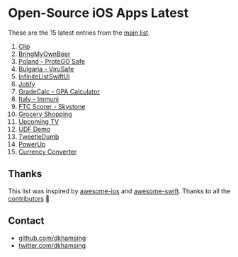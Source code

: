 # Open-Source iOS Apps Latest

These are the 15 latest entries from the [main list](https://github.com/dkhamsing/open-source-ios-apps).


1. [Clip](https://github.com/rileytestut/Clip)
2. [BringMyOwnBeer](https://github.com/fimuxd/BringMyOwnBeer-)
3. [Poland - ProteGO Safe](https://github.com/ProteGO-Safe/ios)
4. [Bulgaria - ViruSafe](https://github.com/scalefocus/virusafe-ios)
5. [InfiniteListSwiftUI](https://github.com/V8tr/InfiniteListSwiftUI)
6. [Jotify](https://github.com/leathalman/Jotify)
7. [GradeCalc - GPA Calculator](https://github.com/marlon360/grade-calc)
8. [Italy - Immuni](https://github.com/immuni-app/immuni-app-ios)
9. [FTC Scorer - Skystone](https://github.com/Pondorasti/StonkScorer)
10. [Grocery Shopping](https://github.com/Widle-Studio/Grocery-App)
11. [Upcoming TV](https://github.com/dkhamsing/upcomingtv)
12. [UDF Demo](https://github.com/AlexeyDemedetskiy/SwiftUI-UDF-Demo)
13. [TweetleDumb](https://github.com/IanKeen/TweetleDumb)
14. [PowerUp](https://github.com/anitab-org/powerup-iOS)
15. [Currency Converter](https://github.com/alexliubj/SwiftUI-Currency-Converter)

## Thanks

This list was inspired by [awesome-ios](https://github.com/vsouza/awesome-ios) and [awesome-swift](https://github.com/matteocrippa/awesome-swift). Thanks to all the [contributors](https://github.com/dkhamsing/open-source-ios-apps/graphs/contributors) 🎉 

## Contact

- [github.com/dkhamsing](https://github.com/dkhamsing)
- [twitter.com/dkhamsing](https://twitter.com/dkhamsing)

